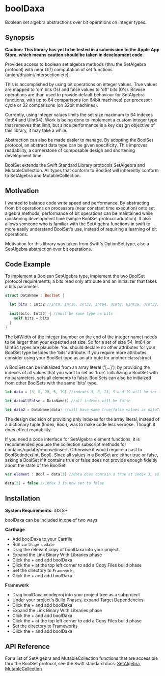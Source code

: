 # boolDaxa

Boolean set algebra abstractions over bit operations on integer types. 

Synopsis   
--------
**Caution: This library has yet to be tested in a submission to the Apple App Store, which means 
caution should be taken in development code.**

Provides access to boolean set algebra methods (thru the SetAlgebra protocol) with near O(1) 
computation of set functions (union/disjoint/intersection etc). 

This is accomplished by using bit operations on integer values. True values are mapped to 'on' 
bits (1s) and false values to 'off' bits (0's). Bitwise operations are than used to provide 
default behaviour for SetAlgebra functions, with up to 64 comparisons (on 64bit machines) 
per processor cycle or 32 comparisons (on 32bit machines).

Currently, using integer values limits the set size maximum to 64 indexes (Int64 and UInt64). 
Work is being done to implement a custom integer type that removes that limit, but since performance 
is a key design objective of this library, it may take a while. 

Abstraction can also be made easier to manage. By adopting the BoolSet protocol, an abstract data type 
can be given specificity. This improves readability, a cornerstone of composable design and shortening 
development time.

BoolSet extends the Swift Standard Library protocols SetAlgebra and MutableCollection. All 
types that conform to BoolSet will inherently conform to SetAlgebra and MutableCollection. 

Motivation 
----------
I wanted to balance code write speed and performance. By abstracting from bit operations on processors 
(near constant time execution) onto set algebra methods, performance of bit operations can be maintained 
while quickening development time (simple BoolSet protocol adoption). It also allows someone who is familiar 
with the SetAlgebra functions in swift to more easily understand BoolSet's use, instead of requiring a learning
of bit operations. 

Motivation for this library was taken from Swift's OptionSet type, also a SetAlgebra abstraction over bit 
operations. 

Code Example  
------------
To implement a Boolean SetAlgebra type, implement the two BoolSet protocol requirements; a bits read only 
attribute and an initializer that takes a bits parameter. 
```swift
struct DataName : BoolSet {

  let bits : Int32 //Int8, Int16, Int32, Int64, UInt8, UInt16, UInt32, UInt64 are all compatible
  
  init(bits: Int32) { //must be same type as bits 
    self.bits = bits 
  }
}
```
The bitWidth of the integer (number on the end of the integer name) needs to be larger than your expected 
set size. So for a set of size 54, Int64 or UInt64 types are plausible. You should declare no other attributes 
for your BoolSet type besides the 'bits' attribute. If you require more attributes, consider using your BoolSet 
type as an attribute for another class/struct. 

A BoolSet can be initialized from an array literal ('[...]'), by providing the indexes of all values that 
you want to set as 'true'. Initializing a BoolSet with no parameters, sets all elements to false. BoolSets 
can also be initialzed from other BoolSets with the same 'bits' type.
```swift
let data = [3, 8, 23, 5, 19] //indexes 3, 8, 23, 5 and 19 will be set to true, all other indexes will be false
  
let dataAllFalse = DataName() //all indexes will be false 

let data2 = DataName(data) //will have same true/false values as dataTrue 
```
The design decision of providing only indexes for the array literal, instead of a dictionary tuple (Index, Bool),
was to make code less verbose. Though it does effect readability. 

If you need a code interface for SetAlgebra element functions, it is recommended you use the collection subscript methods 
for contains/update/remove/insert. Otherwise it would require a cast to BoolSetIndex(Int, Bool). Since all values in a 
BoolSet are either true or false, asking a BoolSet if it contains true or false does not provide enough fideltiy about 
the state of the BoolSet. 

```swift
var element : Bool = data[3] //data does contain a true at index 3, so will return true

data[3] = false //index 3 is now set to false 
```

Installation 
-------------
**System Requirements:** iOS 8+ 

boolDaxa can be included in one of two ways:
 
**Carthage**

- Add boolDaxa to your Cartfile
- Run `carthage update`
- Drag the relevant copy of boolDaxa into your project.
- Expand the Link Binary With Libraries phase
- Click the + and add boolDaxa
- Click the + at the top left corner to add a Copy Files build phase
- Set the directory to `Frameworks`
- Click the + and add boolDaxa
 
**Framework**

- Drag boolDaxa.xcodeproj into your project tree
  as a subproject
- Under your project's Build Phases, expand Target Dependencies
- Click the + and add boolDaxa
- Expand the Link Binary With Libraries phase
- Click the + and add boolDaxa
- Click the + at the top left corner to add a Copy Files build phase
- Set the directory to Frameworks
- Click the + and add boolDaxa

API Reference 
-------------
For a list of SetAlgebra and MutableCollection functions that are accessible thru the BoolSet 
protocol, see the Swift standard docs: [SetAlgebra](http://swiftdoc.org/v3.0/protocol/SetAlgebra/), [MutableCollection](http://swiftdoc.org/v3.0/protocol/MutableCollection/)
